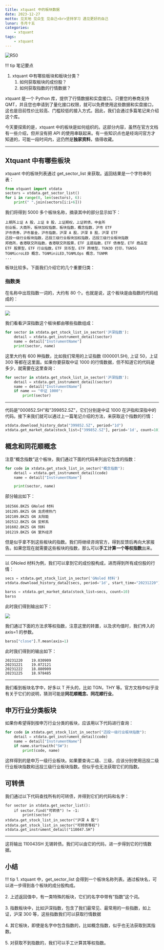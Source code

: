 ```yaml
---
title: xtquant 中的板块数据
date: 2023-12-27
motto: 见天地 见众生 见自己<br>坚持学习 遇见更好的自己
lunar: 冬月十五
categories:
    - xtquant
tags:
    - xtquant
---
```


![R50](https://images.jieyu.ai/images/2023/12/sector-cloud.jpg?4)

!!! tip 笔记要点

1. xtquant 中有哪些板块和板块分类？
    1. 如何获取板块的成份股？
    2. 如何获取指数的行情数据？

<!--more-->

xtquant 是一个 Python 库，提供了行情数据和实盘接口。只要您的券商支持 QMT，并且您也申请到了量化接口权限，就可以免费使用这些数据和实盘接口，这也是目前性价比较高、门槛较低的接入方式。因此，我们会通过多篇笔记来介绍这个库。

今天要探索的是，xtquant 中的板块是如何组织的。这部分内容，虽然在官方文档有一些介绍，但并没有把 API 的使用串联起来。有一些知识点也是经询问官方才知道的，可能一段时间内，这仍然是**独家资料**，值得收藏。

---

## Xtquant 中有哪些板块

xtquant 中的板块列表通过 get_sector_list 来获取。返回结果是一个字符串列表：

```python
from xtquant import xtdata
sectors = xtdata.get_sector_list()
for i in range(0, len(sectors), 6):
    print(" ".join(sectors[i:i+6]))
```

我们将得到 5000 多个板块名称，摘录其中的部分显示如下：

```
上期所上证 A 股，上证 B 股，上证期权，上证转债，中金所
创业板，大商所，板块加权指数，板块指数，概念指数，沪市 ETF
沪市债券，沪市基金，沪市指数，沪深 A 股，沪深 B 股，沪深 ETF
迅投一级行业板块指数，迅投三级行业板块加权指数，迅投三级行业板块指数
郑商所，香港联交所指数，香港联交所股票，ETF 主题指数，ETF 债券型，ETF 商品型
ETF 股票型，ETF 行业指数，ETF 货币型，ETF 跨境型，TGN3D 打印，TGN5G
TGNMicroLED 概念，TGNMiniLED,TGNMLOps 概念，TGNMR
...
```

板块比较多。下面我们介绍它的几个重要归类：

### 指数类
在名称中出现指数一词的，大约有 80 个。也就是说，这个板块是由指数的代码组成的：

---

![](https://images.jieyu.ai/images/2023/12/xtquant-sector.jpg)

我们看看沪深指数这个板块都由哪些指数组成：

```python
for sector in xtdata.get_stock_list_in_sector('沪深指数'):
    detail = xtdata.get_instrument_detail(sector)
    name = detail["InstrumentName"]
    print(sector, name)
```

这里大约有 600 种指数，比如我们常用的上证指数 (000001.SH), 上证 50，上证 300 等都在这里面。如果你要获取中证 1000 的行情数据，但不知道它的代码是多少，就需要在这里查询：

```python
for sector in xtdata.get_stock_list_in_sector('沪深指数'):
    detail = xtdata.get_instrument_detail(sector)
    name = detail["InstrumentName"]
    if name == "中证 1000":
        print(sector)
```

---

代码是"000852.SH"和"399852.SZ"，它们分别是中证 1000 在沪指和深指中的代码。接下来我们就可以通过上一篇笔记介绍的方法，来获取这个指数的行情：

```python
xtdata.download_history_data("399852.SZ", period="1d")
xtdata.get_market_data(stock_list=["399852.SZ"], period='1d', count=10)
```

## 概念和同花顺概念

注意“概念指数”这个板块，我们通过下面的代码来列出它包含的指数：

```python
for code in xtdata.get_stock_list_in_sector("概念指数"):
    detail = xtdata.get_instrument_detail(code)
    name = detail["InstrumentName"]

    print(sector, name)
```

部分输出如下：

```
102566.BKZS GNoled 材料
101285.BKZS GN 龙虎榜热门
102109.BKZS GN 太阳能
102512.BKZS GN 安邦系
101602.BKZS GN 饲料
101219.BKZS GN 室外经济
```
但是似乎拿不到这些板块的指数。我们将继续咨询官方，得到反馈后再向大家报告。如果您现在就需要这些板块的指数，那么可以**手工计算一个等权指数**出来。

---

以 GNoled 材料为例，我们可以拿到它的成份股构成，进而得到所有成份股的行情：

```python
secs = xtdata.get_stock_list_in_sector('GNoled 材料')
xtdata.download_history_data2(secs, period='1d', start_time="20231220")

barss = xtdata.get_market_data(stock_list=secs, count=10)
barss
```

此时我们得到输出如下：

![](https://images.jieyu.ai/images/2023/12/xtquant-gn-bars.png)

我们通过下面的方法求等权指数，注意这里的转置，以及求均值时，我们传入的 axis=1 的参数。

```python
barss["close"].T.mean(axis=1)
```

此时我们得到的输出如下：

```
20231220    19.030909
20231221    19.072121
20231222    18.880909
20231225    18.978485
```

---

我们看到板块名字中，好多以 T 开头的，比如 TGN，THY 等。官方文档中似乎没有关于它们的说明，猜测可能是**同花顺概念、同花顺行业**。

## 申万行业分类板块

如果你希望得到按申万行业分类的板块，应该用以下代码进行查询：

```python
for code in xtdata.get_stock_list_in_sector("迅投一级行业板块指数"):
    detail = xtdata.get_instrument_detail(code)
    name = detail["InstrumentName"]
    if name.startswith("SW"):
        print(code, name)
```

这样得到的是申万一级行业板块。如果要查询二级、三级，应该分别使用迅投二级行业板块指数和迅投三级行业板块指数。但似乎也无法获取它们的指数。

## 可转债

我们通过以下代码查找所有的可转债，并得到它们的代码和名字：

```
for sector in xtdata.get_sector_list():
    if sector.find("可转债") != -1:
        print(sector)
xtdata.get_stock_list_in_sector("沪深 A 股")
xtdata.get_stock_list_in_sector("可转债等权")
xtdata.get_instrument_detail("110047.SH")
```

---

这将输出 110043SH 无锡转债。我们可以由它的代码，进一步得到它的行情数据。

## 小结

!!! tip
    1. xtquant 中，get_sector_list 会得到一个板块名称列表。通过板块名，可以进一步得到各个板块的成分股构成。<br><br>
    2. 上述返回值中，有一类特殊的板块，它们的名字中带有“指数”这个词。<br><br>
    3. 指数板块中，比如沪深指数，包含了我们最常见、最常用的一些指数，如上证，沪深 300 等，这些指数我们可以获取行情数据<br><br>
    4. 其它板块，即使是名字中包含指数的，比如概念指数，似乎也无法获取到其指数。<br><br>
    5. 对获取不到指数的，我们可以手工计算其等权指数。
